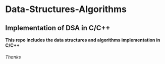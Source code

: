 # Data-Structures-Algorithms
## Implementation of DSA in C/C++

**This repo includes the data structures and algorithms implementation in C/C++**
###### Thanks
